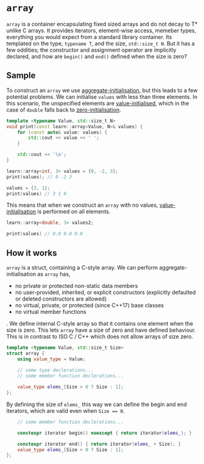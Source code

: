 # `array`
`array` is a container encapsulating fixed sized arrays and do not decay to T* unlike C arrays. It provides iterators, element-wise access, memeber types, everything you would expect from a standard library container. Its templated on the type, `typename T`, and the size, `std::size_t N`. But it has a few oddities; the constructor and assignment operator are implicitly declared, and how are `begin()` and `end()` defined when the size is zero?

## Sample
To construct an `array` we use [aggregate-initialisation](https://en.cppreference.com/w/cpp/language/aggregate_initialization), but this leads to a few potential problems. We can initialise `values` with less than three elements. In this scenario, the unspecified elements are [value-initialised](https://en.cppreference.com/w/cpp/language/value_initialization), which in the case of `double` falls back to [zero-initialisation](https://en.cppreference.com/w/cpp/language/zero_initialization). 

```cpp
template <typename Value, std::size_t N>
void print(const learn::array<Value, N>& values) {
    for (const auto& value: values) {
        std::cout << value << ' ';
    }

    std::cout << '\n';
}

learn::array<int, 3> values = {0, -2, 3};
print(values); // 0 -2 3

values = {3, 1};
print(values) // 3 1 0
```
This means that when we construct an `array` with no values, [value-initialisation](https://en.cppreference.com/w/cpp/language/value_initialization) is performed on all elements.

```cpp 
learn::array<double, 3> values2;

print(values) // 0.0 0.0 0.0
```

## How it works
`array` is a struct, containing a C-style array. We can perform aggregate-initialisation as `array` has, 

- no private or protected non-static data members
- no user-provided, inherited, or explicit constructors (explicitly defaulted or deleted constructors are allowed)
- no virtual, private, or protected (since C++17) base classes
- no virtual member functions
 
. We define internal C-style array so that it contains one element when the size is zero. This lets `array` have a size of zero and have defined behaviour. This is in contrast to ISO C / C++ which does not allow arrays of size zero. 

```cpp
template <typename Value, std::size_t Size>
struct array {
    using value_type = Value;
    
    // some type declerations... 
    // some member function declerations...

    value_type elems_[Size > 0 ? Size : 1];
};
```

By defining the size of `elems_` this way we can define the begin and end iterators, which are valid even when `Size == 0`.

```cpp
    // some member function declerations...

    constexpr iterator begin() noexcept { return iterator(elems_); }

    constexpr iterator end() { return iterator(elems_ + Size); }
    value_type elems_[Size > 0 ? Size : 1];
};
```